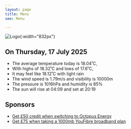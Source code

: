 ```yaml
---
layout: page
title: Menu
seo: Menu

---
```


![Logo](/images/logo.jpg){:width="832px"}

<!-- weather_marker starts -->
## On Thursday, 17 July 2025

- The average temperature today is 18.04˚C,
- With highs of 18.32˚C and lows of 17.6˚C,
- It may feel like 18.12˚C with light rain
- The wind speed is 1.79m/s and visibility is 10000m
- The pressure is 1016hPa and humidity is 85%
- The sun will rise at 04:09 and set at 20:19

<!-- weather_marker ends -->

## Sponsors

- [Get £50 credit when switching to Octopus Energy](https://bit.ly/3oD1nnS)
- [Get £75 when taking a 1000mb YouFibre broadband plan](https://aklam.io/91zWhU?)

